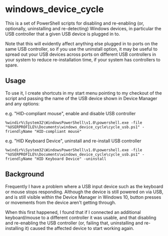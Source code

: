 # windows_device_cycle #

This is a set of PowerShell scripts for disabling and re-enabling (or, optionally, uninstalling and re-detecting) Windows devices, in particular the USB controller that a given USB device is plugged in to.

Note that this will evidently affect anything else plugged in to ports on the same USB controller, so if you use the uninstall option, it may be useful to spread out your USB devices across ports on different USB controllers in your system to reduce re-installation time, if your system has controllers to spare.   

## Usage ##

To use it, I create shortcuts in my start menu pointing to my checkout of the script and passing the name of the USB device shown in Device Manager and any options:

e.g. "HID-compliant mouse", enable and disable USB controller

    %windir%\System32\WindowsPowerShell\v1.0\powershell.exe -file "%USERPROFILE%\Documents\windows_device_cycle\cycle_usb.ps1" -friendlyName "HID-compliant mouse"

e.g. "HID Keyboard Device", uninstall and re-install USB controller

    %windir%\System32\WindowsPowerShell\v1.0\powershell.exe -file "%USERPROFILE%\Documents\windows_device_cycle\cycle_usb.ps1" -friendlyName "HID Keyboard Device" -uninstall


## Background ##

Frequently I have a problem where a USB input device such as the keyboard or mouse stops responding. Although the device is still powered on via USB, and is still visible within the Device Manager in Windows 10, button presses or movements from the device aren't getting through.  

When this first happened, I found that if I connected an additional keyboard/mouse to a different controller it was usable, and that disabling and re-enabling the USB controller (or, failing that, uninstalling and re-installing it) caused the affected device to start working again.